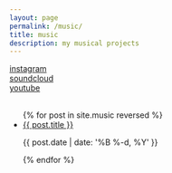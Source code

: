 ```yaml
---
layout: page
permalink: /music/
title: music
description: my musical projects
---
```

<a href="https://www.instagram.com/iansedano/?hl=en">instagram</a><br>
<a href="https://soundcloud.com/ianinthecave">soundcloud</a> <br>
<a href="https://www.youtube.com/channel/UCgJV7OHO1uVPnG89j4ksm7Q">youtube</a>
<br><br>

<ul class="post-list">
{% for post in site.music reversed %}
    <li>
        <a class="post-list-title" href="{{ post.url | prepend: site.baseurl }}">{{ post.title }}</a>
        <p class="post-meta">{{ post.date | date: '%B %-d, %Y' }}</p>
      </li>
{% endfor %}
</ul>